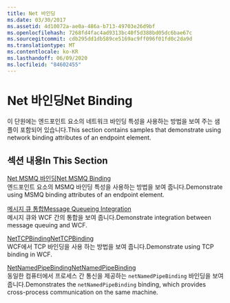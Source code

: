 ```yaml
---
title: Net 바인딩
ms.date: 03/30/2017
ms.assetid: 4d10072a-ae0a-486a-b713-49703e26d9bf
ms.openlocfilehash: 7268fd4fac4ad9313bc40f5d388bd05dc6bae67c
ms.sourcegitcommit: cdb295dd1db589ce5169ac9ff096f01fd0c2da9d
ms.translationtype: MT
ms.contentlocale: ko-KR
ms.lasthandoff: 06/09/2020
ms.locfileid: "84602455"
---
```

# <a name="net-binding"></a><span data-ttu-id="9e4f6-102">Net 바인딩</span><span class="sxs-lookup"><span data-stu-id="9e4f6-102">Net Binding</span></span>
<span data-ttu-id="9e4f6-103">이 단원에는 엔드포인트 요소의 네트워크 바인딩 특성을 사용하는 방법을 보여 주는 샘플이 포함되어 있습니다.</span><span class="sxs-lookup"><span data-stu-id="9e4f6-103">This section contains samples that demonstrate using network binding attributes of an endpoint element.</span></span>  
  
## <a name="in-this-section"></a><span data-ttu-id="9e4f6-104">섹션 내용</span><span class="sxs-lookup"><span data-stu-id="9e4f6-104">In This Section</span></span>  
 [<span data-ttu-id="9e4f6-105">Net MSMQ 바인딩</span><span class="sxs-lookup"><span data-stu-id="9e4f6-105">Net MSMQ Binding</span></span>](net-msmq-binding.md)  
 <span data-ttu-id="9e4f6-106">엔드포인트 요소의 MSMQ 바인딩 특성을 사용하는 방법을 보여 줍니다.</span><span class="sxs-lookup"><span data-stu-id="9e4f6-106">Demonstrate using MSMQ binding attributes of an endpoint element.</span></span>  
  
 [<span data-ttu-id="9e4f6-107">메시지 큐 통합</span><span class="sxs-lookup"><span data-stu-id="9e4f6-107">Message Queueing Integration</span></span>](message-queueing-integration.md)  
 <span data-ttu-id="9e4f6-108">메시지 큐와 WCF 간의 통합을 보여 줍니다.</span><span class="sxs-lookup"><span data-stu-id="9e4f6-108">Demonstrate integration between message queuing and WCF.</span></span>  
  
 [<span data-ttu-id="9e4f6-109">NetTCPBinding</span><span class="sxs-lookup"><span data-stu-id="9e4f6-109">NetTCPBinding</span></span>](nettcpbinding.md)  
 <span data-ttu-id="9e4f6-110">WCF에서 TCP 바인딩을 사용 하는 방법을 보여 줍니다.</span><span class="sxs-lookup"><span data-stu-id="9e4f6-110">Demonstrate using TCP binding in WCF.</span></span>  
  
 [<span data-ttu-id="9e4f6-111">NetNamedPipeBinding</span><span class="sxs-lookup"><span data-stu-id="9e4f6-111">NetNamedPipeBinding</span></span>](netnamedpipebinding.md)  
 <span data-ttu-id="9e4f6-112">동일한 컴퓨터에서 프로세스 간 통신을 제공하는 `netNamedPipeBinding` 바인딩을 보여 줍니다.</span><span class="sxs-lookup"><span data-stu-id="9e4f6-112">Demonstrates the `netNamedPipeBinding` binding, which provides cross-process communication on the same machine.</span></span>
